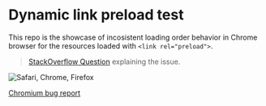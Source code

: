 # Dynamic link preload test

This repo is the showcase of incosistent loading order behavior in Chrome browser for the resources loaded with `<link rel="preload">`.

> [StackOverflow Question](https://stackoverflow.com/questions/61419382/inconsistent-load-order-behavior-for-the-resources-loaded-with-link-rel-preloa) explaining the issue.

![Safari, Chrome, Firefox](https://api.monosnap.com/file/download?id=nNGWieEaPBo7IbyKpeudS1qZSFhd5T)

[Chromium bug report](https://bugs.chromium.org/p/chromium/issues/detail?id=1074587)

